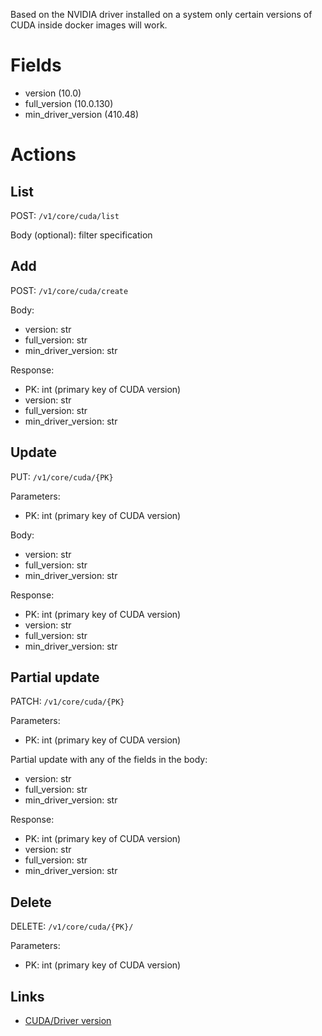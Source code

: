 Based on the NVIDIA driver installed on a system only
certain versions of CUDA inside docker images will work.

# Fields

* version (10.0)
* full_version (10.0.130)
* min_driver_version (410.48)

# Actions

## List

POST: `/v1/core/cuda/list`

Body (optional): filter specification

## Add

POST: `/v1/core/cuda/create`

Body:

  * version: str
  * full_version: str
  * min_driver_version: str

Response:

  * PK: int (primary key of CUDA version)
  * version: str
  * full_version: str
  * min_driver_version: str

## Update

PUT: `/v1/core/cuda/{PK}`

Parameters:

  * PK: int (primary key of CUDA version)
  
Body: 
 
  * version: str
  * full_version: str
  * min_driver_version: str

Response:

  * PK: int (primary key of CUDA version)
  * version: str
  * full_version: str
  * min_driver_version: str

## Partial update

PATCH: `/v1/core/cuda/{PK}`

Parameters:

  * PK: int (primary key of CUDA version)

Partial update with any of the fields in the body:

  * version: str
  * full_version: str
  * min_driver_version: str

Response:

  * PK: int (primary key of CUDA version)
  * version: str
  * full_version: str
  * min_driver_version: str


## Delete

DELETE: `/v1/core/cuda/{PK}/`

Parameters:

  * PK: int (primary key of CUDA version)


## Links

* [CUDA/Driver version](https://docs.nvidia.com/deploy/cuda-compatibility/index.html#binary-compatibility)

